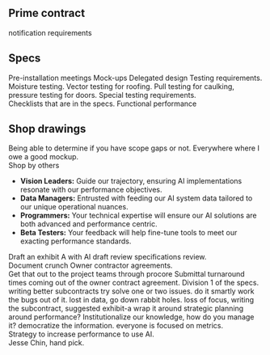 
## Prime contract 
notification requirements

## Specs 
Pre-installation meetings
Mock-ups
Delegated design
Testing requirements. Moisture testing.  Vector testing for roofing.  Pull testing for caulking, pressure testing for doors. Special testing requirements.  
Checklists that are in the specs.  Functional performance 

## Shop drawings 
Being able to determine if you have scope gaps or not.
Everywhere where I owe a good mockup.  
Shop by others

- **Vision Leaders:** Guide our trajectory, ensuring AI implementations resonate with our performance objectives.
- **Data Managers:** Entrusted with feeding our AI system data tailored to our unique operational nuances.
- **Programmers:** Your technical expertise will ensure our AI solutions are both advanced and performance centric.
- **Beta Testers:** Your feedback will help fine-tune tools to meet our exacting performance standards.


Draft an exhibit A with AI
draft review specifications review.  
Document crunch
Owner contractor agreements.  
Get that out to the project teams through procore
Submittal turnaround times coming out of the owner contract agreement.
Division 1 of the specs.  
writing better subcontracts
try solve one or two issues.  do it smartly work the bugs out of it.
lost in data, go down rabbit holes.  loss of focus, 
writing the subcontract, suggested exhibit-a
wrap it around strategic planning around performance?
Institutionalize our knowledge, how do you manage it?
democratize the information.  everyone is focused on metrics.  
Strategy to increase performance to use AI.  
Jesse Chin, hand pick.  


